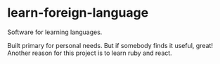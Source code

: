 # learn-foreign-language
Software for learning languages.


Built primary for personal  needs. But if somebody finds it useful, great!
Another reason for this project is to learn ruby and react.
